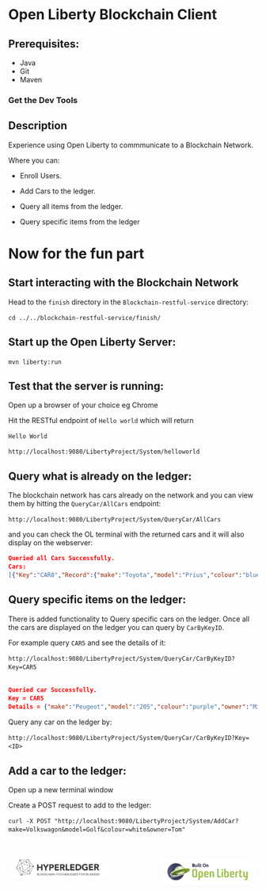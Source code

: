 # Open Liberty Blockchain Client

## Prerequisites:

* Java
* Git
* Maven
### Get the Dev Tools


## Description

Experience using Open Liberty to commmunicate to a Blockchain Network. 

Where you can:

* Enroll Users.

* Add Cars to the ledger.

* Query all items from the ledger.

* Query specific items from the ledger


# Now for the fun part

## Start interacting with the Blockchain Network

Head to the `finish` directory in the `Blockchain-restful-service` directory:

`cd ../../blockchain-restful-service/finish/`

## Start up the Open Liberty Server:

`mvn liberty:run`

## Test that the server is running:

Open up a browser of your choice eg Chrome

Hit the RESTful endpoint of `Hello world` which will return 

`Hello World`

`http://localhost:9080/LibertyProject/System/helloworld`


## Query what is already on the ledger:

The blockchain network has cars already on the network and you can view them by hitting the `QueryCar/AllCars` endpoint:

`http://localhost:9080/LibertyProject/System/QueryCar/AllCars`

and you can check the OL terminal with the returned cars and it will also display on the webserver:

```json
Queried all Cars Successfully.
Cars:
[{"Key":"CAR0","Record":{"make":"Toyota","model":"Prius","colour":"blue","owner":"Tomoko"}},{"Key":"CAR1","Record":{"make":"Ford","model":"Mustang","colour":"red","owner":"Brad"}},{"Key":"CAR10","Record":{"make":"VW","model":"Polo","colour":"Grey","owner":"Mary"}},{"Key":"CAR11","Record":{"make":"VW","model":"Polo","colour":"P!ink","owner":"Mary"}},{"Key":"CAR2","Record":{"make":"Hyundai","model":"Tucson","colour":"green","owner":"Jin Soo"}},{"Key":"CAR3","Record":{"make":"Volkswagen","model":"Passat","colour":"yellow","owner":"Max"}},{"Key":"CAR4","Record":{"make":"Tesla","model":"S","colour":"black","owner":"Adriana"}},{"Key":"CAR5","Record":{"make":"Peugeot","model":"205","colour":"purple","owner":"Michel"}},{"Key":"CAR6","Record":{"make":"Chery","model":"S22L","colour":"white","owner":"Aarav"}},{"Key":"CAR7","Record":{"make":"Fiat","model":"Punto","colour":"violet","owner":"Pari"}},{"Key":"CAR8","Record":{"make":"Tata","model":"Nano","colour":"indigo","owner":"Valeria"}},{"Key":"CAR9","Record":{"make":"Holden","model":"Barina","colour":"brown","owner":"Shotaro"}}]
```

## Query specific items on the ledger:

There is added functionality to Query specific cars on the ledger. Once all the cars are displayed on the ledger you can query by `CarByKeyID`.

For example query `CAR5` and see the details of it:

`http://localhost:9080/LibertyProject/System/QueryCar/CarByKeyID?Key=CAR5`

```json

Queried car Successfully. 
Key = CAR5
Details = {"make":"Peugeot","model":"205","colour":"purple","owner":"Michel"}

```

Query any car on the ledger by:

`http://localhost:9080/LibertyProject/System/QueryCar/CarByKeyID?Key=<ID>`


## Add a car to the ledger:

Open up a new terminal window

Create a POST request to add to the ledger:

`curl -X POST "http://localhost:9080/LibertyProject/System/AddCar?make=Volkswagon&model=Golf&colour=white&owner=Tom"`

<br>
<br>

<img src="images/built-on-openliberty.png" alt="drawing" width="200" align="right"> 
<img src="images/hyperledger_image.png" alt="drawing" width="200" align="left">

